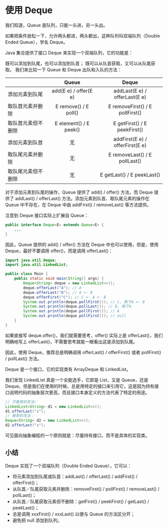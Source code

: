 # **使用 Deque**


我们知道，Queue 是队列，只能一头进，另一头出。

如果把条件放松一下，允许两头都进，两头都出，这种队列叫双端队列（Double Ended Queue），学名 Deque。

Java 集合提供了接口 Deque 来实现一个双端队列，它的功能是：

既可以添加到队尾，也可以添加到队首；
既可以从队首获取，又可以从队尾获取。
我们来比较一下 Queue 和 Deque 出队和入队的方法：

| | Queue | Deque |
| -- | :--: | :--: |
| 添加元素到队尾 | add(E e) / offer(E e) | addLast(E e) / offerLast(E e) | 
| 取队首元素并删除 | E remove() / E poll() | E removeFirst() / E pollFirst() | 
| 取队首元素但不删除 | E element() / E peek() | E getFirst() / E peekFirst() | 
| 添加元素到队首 | 无 | addFirst(E e) / offerFirst(E e) | 
| 取队尾元素并删除 | 无 | E removeLast() / E pollLast() | 
| 取队尾元素但不删除 | 无 | E getLast() / E peekLast() | 

对于添加元素到队尾的操作，Queue 提供了 add() / offer() 方法，而 Deque 提供了 addLast() / offerLast() 方法。添加元素到队首、取队尾元素的操作在 Queue 中不存在，在 Deque 中由 addFirst() / removeLast() 等方法提供。

注意到 Deque 接口实际上扩展自 Queue：

```java
public interface Deque<E> extends Queue<E> {
    ...
}
```

因此，Queue 提供的 add() / offer() 方法在 Deque 中也可以使用，但是，使用 Deque，最好不要调用 offer()，而是调用 offerLast()：

```java
import java.util.Deque;
import java.util.LinkedList;

public class Main {
    public static void main(String[] args) {
        Deque<String> deque = new LinkedList<>();
        deque.offerLast("A"); // A
        deque.offerLast("B"); // A <- B
        deque.offerFirst("C"); // C <- A <- B
        System.out.println(deque.pollFirst()); // C, 剩下A <- B
        System.out.println(deque.pollLast()); // B, 剩下A
        System.out.println(deque.pollFirst()); // A
        System.out.println(deque.pollFirst()); // null
    }
}
```

如果直接写 deque.offer()，我们就需要思考，offer() 实际上是 offerLast()，我们明确地写上 offerLast()，不需要思考就能一眼看出这是添加到队尾。

因此，使用 Deque，推荐总是明确调用 offerLast() / offerFirst() 或者 pollFirst() / pollLast() 方法。

Deque 是一个接口，它的实现类有 ArrayDeque 和 LinkedList。

我们发现 LinkedList 真是一个全能选手，它即是 List，又是 Queue，还是 Deque。但是我们在使用的时候，总是用特定的接口来引用它，这是因为持有接口说明代码的抽象层次更高，而且接口本身定义的方法代表了特定的用途。


```java
// 不推荐的写法:
LinkedList<String> d1 = new LinkedList<>();
d1.offerLast("z");
// 推荐的写法：
Deque<String> d2 = new LinkedList<>();
d2.offerLast("z");
```

可见面向抽象编程的一个原则就是：尽量持有接口，而不是具体的实现类。



## 小结

Deque 实现了一个双端队列（Double Ended Queue），它可以：

- 将元素添加到队尾或队首：addLast() / offerLast() / addFirst() / offerFirst()；
- 从队首／队尾获取元素并删除：removeFirst() / pollFirst() / removeLast() / pollLast()；
- 从队首／队尾获取元素但不删除：getFirst() / peekFirst() / getLast() / peekLast()；
- 总是调用 xxxFirst() / xxxLast() 以便与 Queue 的方法区分开；
- 避免把 null 添加到队列。


